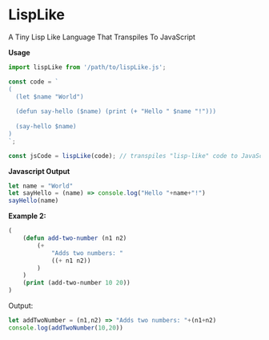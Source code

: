 # LispLike
A Tiny Lisp Like Language That Transpiles To JavaScript

**Usage**
```javascript
import lispLike from '/path/to/lispLike.js';

const code = `
(
  (let $name "World")
  
  (defun say-hello ($name) (print (+ "Hello " $name "!")))
  
  (say-hello $name)
)
`;

const jsCode = lispLike(code); // transpiles "lisp-like" code to JavaScript code
```

**Javascript Output**
```javascript
let name = "World"
let sayHello = (name) => console.log("Hello "+name+"!")
sayHello(name)
```
**Example 2:**
```lisp
(
    (defun add-two-number (n1 n2)
        (+
            "Adds two numbers: "
            ((+ n1 n2))
        )
    )
    (print (add-two-number 10 20))
)
```
Output:
```javascript
let addTwoNumber = (n1,n2) => "Adds two numbers: "+(n1+n2)
console.log(addTwoNumber(10,20))
```

